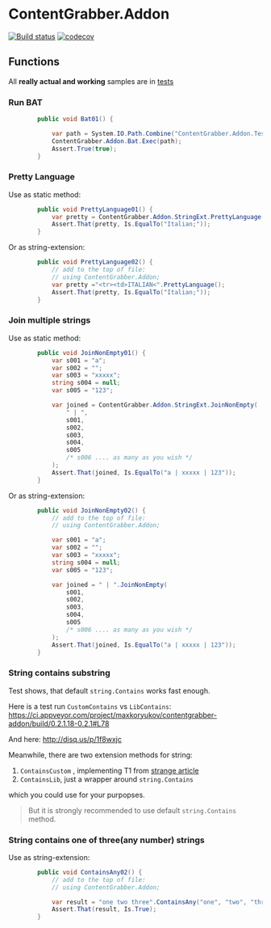# ContentGrabber.Addon

[![Build status](https://ci.appveyor.com/api/projects/status/gdwfn2l56vvrq86g?svg=true)](https://ci.appveyor.com/project/maxkoryukov/contentgrabber-addon)
[![codecov](https://codecov.io/gh/maxkoryukov/ContentGrabber.Addon/branch/master/graph/badge.svg)](https://codecov.io/gh/maxkoryukov/ContentGrabber.Addon)

## Functions

All **really actual and working** samples are in [tests](ContentGrabber.Addon.Test/Samples.cs)

### Run BAT

```csharp
		public void Bat01() {

			var path = System.IO.Path.Combine("ContentGrabber.Addon.Test", "Bat", "echo.bat");
			ContentGrabber.Addon.Bat.Exec(path);
			Assert.True(true);
		}
```

### Pretty Language

Use as static method:

```csharp
		public void PrettyLanguage01() {
			var pretty = ContentGrabber.Addon.StringExt.PrettyLanguage("<tr><td>ITALIAN<");
			Assert.That(pretty, Is.EqualTo("Italian;"));
		}
```

Or as string-extension:

```csharp
		public void PrettyLanguage02() {
			// add to the top of file:
			// using ContentGrabber.Addon;
			var pretty ="<tr><td>ITALIAN<".PrettyLanguage();
			Assert.That(pretty, Is.EqualTo("Italian;"));
		}
```

### Join multiple strings

Use as static method:

```csharp
		public void JoinNonEmpty01() {
			var s001 = "a";
			var s002 = "";
			var s003 = "xxxxx";
			string s004 = null;
			var s005 = "123";

			var joined = ContentGrabber.Addon.StringExt.JoinNonEmpty(
				" | ", 
				s001, 
				s002, 
				s003, 
				s004, 
				s005 
				/* s006 .... as many as you wish */
			);
			Assert.That(joined, Is.EqualTo("a | xxxxx | 123"));
		}
```

Or as string-extension:

```csharp
		public void JoinNonEmpty02() {
			// add to the top of file:
			// using ContentGrabber.Addon;

			var s001 = "a";
			var s002 = "";
			var s003 = "xxxxx";
			string s004 = null;
			var s005 = "123";

			var joined = " | ".JoinNonEmpty(
				s001, 
				s002, 
				s003, 
				s004, 
				s005 
				/* s006 .... as many as you wish */
			);
			Assert.That(joined, Is.EqualTo("a | xxxxx | 123"));
		}
```

### String contains substring

Test shows, that default `string.Contains` works fast enough.

Here is a test run `CustomContains` vs `LibContains`: https://ci.appveyor.com/project/maxkoryukov/contentgrabber-addon/build/0.2.1.18-0.2.1#L78

And here: http://disq.us/p/1f8wxjc

Meanwhile, there are two extension methods for string:

1. `ContainsCustom` , implementing T1 from [strange article](http://cc.davelozinski.com/c-sharp/fastest-way-to-check-if-a-string-occurs-within-a-string)
2. `ContainsLib`, just a wrapper around `string.Contains`

which you could use for your purpopses.

> But it is strongly recommended to use default `string.Contains` method.

### String contains one of three(any number) strings

Use as string-extension:

```csharp
		public void ContainsAny02() {
			// add to the top of file:
			// using ContentGrabber.Addon;

			var result = "one two three".ContainsAny("one", "two", "three");
			Assert.That(result, Is.True);
		}
```
